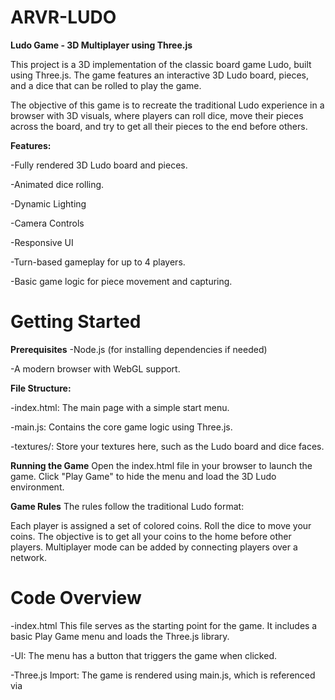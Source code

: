 # ARVR-LUDO
**Ludo Game - 3D Multiplayer using Three.js**

This project is a 3D implementation of the classic board game Ludo, built using Three.js. The game features an interactive 3D Ludo board, pieces, and a dice that can be rolled to play the game.

The objective of this game is to recreate the traditional Ludo experience in a browser with 3D visuals, where players can roll dice, move their pieces across the board, and try to get all their pieces to the end before others.

**Features:**

-Fully rendered 3D Ludo board and pieces.

-Animated dice rolling.

-Dynamic Lighting

-Camera Controls

-Responsive UI

-Turn-based gameplay for up to 4 players.

-Basic game logic for piece movement and capturing.

# Getting Started
**Prerequisites**
-Node.js (for installing dependencies if needed)

-A modern browser with WebGL support.

**File Structure:**

-index.html: The main page with a simple start menu.

-main.js: Contains the core game logic using Three.js.

-textures/: Store your textures here, such as the Ludo board and dice faces.

**Running the Game**
Open the index.html file in your browser to launch the game.
Click "Play Game" to hide the menu and load the 3D Ludo environment.

**Game Rules**
The rules follow the traditional Ludo format:

Each player is assigned a set of colored coins.
Roll the dice to move your coins.
The objective is to get all your coins to the home before other players.
Multiplayer mode can be added by connecting players over a network.

# Code Overview

-index.html
This file serves as the starting point for the game. It includes a basic Play Game menu and loads the Three.js library.

-UI: The menu has a button that triggers the game when clicked.

-Three.js Import: The game is rendered using main.js, which is referenced via <script>.
main.js

-Three.js Setup: Creates a 3D scene, adds a Ludo board, player coins, and dice.

-Lighting: Ambient and directional lights create realistic shadow effects. The directional light moves based on the mouse position.

-Coins: Player coins are positioned in a 4x4 grid, color-coded for each player.

-Dice: Textured dice with animated rotation for a dynamic feel.

-Controls: OrbitControls allow users to rotate the board, offering a 3D perspective.

**Future Enhancements**

-Multiplayer Support: Integrating WebSockets or a multiplayer backend.

-Game Logic: Implementing complete Ludo game rules.

-Improved UI: Adding a score tracker and player turn indication.
